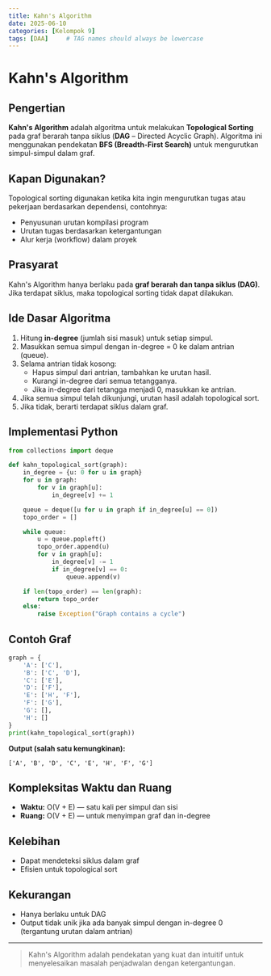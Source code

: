 ```yaml
---
title: Kahn's Algorithm
date: 2025-06-10
categories: [Kelompok 9]
tags: [DAA]     # TAG names should always be lowercase
---
```



# Kahn's Algorithm

## Pengertian

**Kahn's Algorithm** adalah algoritma untuk melakukan **Topological Sorting** pada graf berarah tanpa siklus (**DAG** – Directed Acyclic Graph). Algoritma ini menggunakan pendekatan **BFS (Breadth-First Search)** untuk mengurutkan simpul-simpul dalam graf.

## Kapan Digunakan?

Topological sorting digunakan ketika kita ingin mengurutkan tugas atau pekerjaan berdasarkan dependensi, contohnya:
- Penyusunan urutan kompilasi program
- Urutan tugas berdasarkan ketergantungan
- Alur kerja (workflow) dalam proyek

## Prasyarat

Kahn's Algorithm hanya berlaku pada **graf berarah dan tanpa siklus (DAG)**. Jika terdapat siklus, maka topological sorting tidak dapat dilakukan.

## Ide Dasar Algoritma

1. Hitung **in-degree** (jumlah sisi masuk) untuk setiap simpul.
2. Masukkan semua simpul dengan in-degree = 0 ke dalam antrian (queue).
3. Selama antrian tidak kosong:
   - Hapus simpul dari antrian, tambahkan ke urutan hasil.
   - Kurangi in-degree dari semua tetangganya.
   - Jika in-degree dari tetangga menjadi 0, masukkan ke antrian.
4. Jika semua simpul telah dikunjungi, urutan hasil adalah topological sort.
5. Jika tidak, berarti terdapat siklus dalam graf.

## Implementasi Python

```python
from collections import deque

def kahn_topological_sort(graph):
    in_degree = {u: 0 for u in graph}
    for u in graph:
        for v in graph[u]:
            in_degree[v] += 1

    queue = deque([u for u in graph if in_degree[u] == 0])
    topo_order = []

    while queue:
        u = queue.popleft()
        topo_order.append(u)
        for v in graph[u]:
            in_degree[v] -= 1
            if in_degree[v] == 0:
                queue.append(v)

    if len(topo_order) == len(graph):
        return topo_order
    else:
        raise Exception("Graph contains a cycle")
```

## Contoh Graf

```python
graph = {
    'A': ['C'],
    'B': ['C', 'D'],
    'C': ['E'],
    'D': ['F'],
    'E': ['H', 'F'],
    'F': ['G'],
    'G': [],
    'H': []
}
print(kahn_topological_sort(graph))
```

**Output (salah satu kemungkinan):**
```
['A', 'B', 'D', 'C', 'E', 'H', 'F', 'G']
```

## Kompleksitas Waktu dan Ruang

- **Waktu:** O(V + E) — satu kali per simpul dan sisi
- **Ruang:** O(V + E) — untuk menyimpan graf dan in-degree

## Kelebihan

- Dapat mendeteksi siklus dalam graf
- Efisien untuk topological sort

## Kekurangan

- Hanya berlaku untuk DAG
- Output tidak unik jika ada banyak simpul dengan in-degree 0 (tergantung urutan dalam antrian)

---

> Kahn's Algorithm adalah pendekatan yang kuat dan intuitif untuk menyelesaikan masalah penjadwalan dengan ketergantungan.
